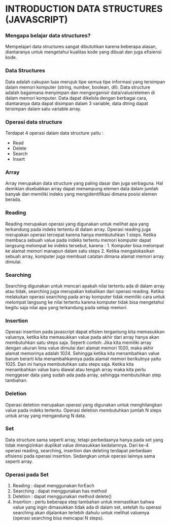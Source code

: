 # INTRODUCTION DATA STRUCTURES (JAVASCRIPT)

### Mengapa belajar data structures?

Mempelajari data structures sangat dibutuhkan karena beberapa alasan, diantaranya untuk mengetahui kualitas kode yang dibuat dan juga efisiensi kode.

### Data Structures

Data adalah cakupan luas merujuk tipe semua tipe informasi yang tersimpan dalam memori komputer (string, number, boolean, dll). Data structure adalah bagaimana menyimpan dan mengorganisir data/value/elemen di dalam memori komputer. Data dapat dikelola dengan berbagai cara, diantaranya data dapat disimpan dalam 3 variable, data dtring dapat tersimpan dalam satu variable array.

### Operasi data structure

Terdapat 4 operasi dalam data structure yaitu :

- Read
- Delete
- Search
- Insert

### Array

Array merupakan data structure yang paling dasar dan juga serbaguna. Hal demikian disebabkan array dapat menampung elemen data dalam jumlah banyak dan memiliki indeks yang mengidentifikasi dimana posisi elemen berada.

### Reading

Reading merupakan operasi yang digunakan untuk melihat apa yang terkandung pada indeks tertentu di dalam array. Operasi reading juga merupakan operasi tercepat karena hanya membutuhkan 1 steps.
Ketika membaca sebuah value pada indeks tertentu memori komputer dapat langsung melompat ke indeks tersebut, karena : 1. Komputer bisa melompat ke alamat memori manapun dalam satu steps 2. Ketika mengalokasikan sebuah array, komputer juga membuat catatan dimana alamat memori array dimulai.

### Searching

Searching digunakan untuk mencari apakah nilai tertentu ada di dalam array atau tidak, searching juga merupakan kebalikan dari operasi reading. Ketika melakukan operasi searching pada array komputer tidak memiliki cara untuk melompat langsung ke nilai tertentu karena komputer tidak bisa mengetahui begitu saja nilai apa yang terkandung pada setiap memori.

### Insertion

Operasi insertion pada javascript dapat efisien tergantung kita memasukkan valuenya, ketika kita memasukkan value pada akhir dari array hanya akan membutuhkan satu steps saja. Seperti contoh: Jika kita memiliki array dengan ukuran lima value dimulai dari alamat memori 1020, maka akhir alamat memorinya adalah 1024. Sehingga ketika kita menambahkan value barum berarti kita menambahkannya pada alamat memori berikutnya yaitu 1025. Dan ini hanya membutuhkan satu steps saja.
Ketika kita menambahkan value baru diawal atau tengah array maka kita perlu menggeser data yang sudah ada pada array, sehingga membutuhkan step tambahan.

### Deletion

Operasi deletion merupakan operasi yang digunakan untuk menghilangkan value pada indeks tertentu. Operasi deletion membutuhkan jumlah N steps untuk array yang mengandung N data.

### Set

Data structure sama seperti array, tetapi perbedaanya hanya pada set yang tidak mengizinkan duplikat value dimasukkan kedalamnya. Dari ke-4 operasi reading, searching, insertion dan deleting terdapat perbedaan efisiensi pada operasi insertion. Sedangkan untuk operasi lainnya sama seperti array.

### Operasi pada Set

1. Reading : dapat menggunakan forEach
2. Searching : dapat menggunakan has method
3. Deletion : dapat menggunakan method delete()
4. Insertion : perlu beberapa step tambahan untuk memastikan bahwa value yang ingin dimasukkan tidak ada di dalam set, setelah itu operasi searching akan dijalankan terlebih dahulu untuk melihat valuenya (operasi searching bisa mencapai N steps).
